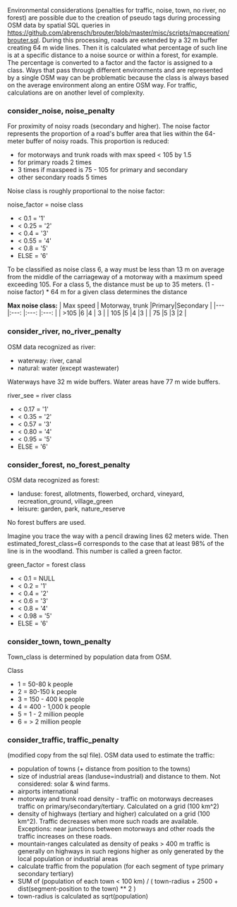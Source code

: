 Environmental considerations (penalties for traffic, noise, town, no river, no forest) are possible due to the creation of pseudo tags during processing OSM data by spatial SQL queries in https://github.com/abrensch/brouter/blob/master/misc/scripts/mapcreation/brouter.sql. During this processing, roads are extended by a 32 m buffer creating 64 m wide lines. Then it is calculated what percentage of such line is at a specific distance to a noise source or within a forest, for example. The percentage is converted to a factor and the factor is assigned to a class. Ways that pass through different environments and are represented by a single OSM way can be problematic because the class is always based on the average environment along an entire OSM way. For traffic, calculations are on another level of complexity.

### consider_noise, noise_penalty

For proximity of noisy roads (secondary and higher). The noise factor represents the proportion of a road's buffer area that lies within the 64-meter buffer of noisy roads. This proportion is reduced:

- for motorways and trunk roads with max speed < 105 by 1.5
- for primary roads 2 times
- 3 times if maxspeed is 75 - 105 for primary and secondary
- other secondary roads 5 times

Noise class is roughly proportional to the noise factor:

noise_factor = noise class

- < 0.1 = '1'
- < 0.25 = '2'
- < 0.4 = '3'
- < 0.55 = '4'
- < 0.8 = '5'
- ELSE = '6'

To be classified as noise class 6, a way must be less than 13 m on average from the middle of the carriageway of a motorway with a maximum speed exceeding 105. For a class 5, the distance must be up to 35 meters. (1 - noise factor) \* 64 m for a given class determines the distance

**Max noise class:**
| Max speed | Motorway, trunk |Primary|Secondary |
|--- |:---: |:---: |:---: |
| >105 |6 |4 | 3 |
| 105 |5 |4 |3 |
| 75 |5 |3 |2 |

### consider_river, no_river_penalty

OSM data recognized as river:

- waterway: river, canal
- natural: water (except wastewater)

Waterways have 32 m wide buffers. Water areas have 77 m wide buffers.

river_see = river class

- < 0.17 = '1'
- < 0.35 = '2'
- < 0.57 = '3'
- < 0.80 = '4'
- < 0.95 = '5'
- ELSE = '6'

### consider_forest, no_forest_penalty

OSM data recognized as forest:

- landuse: forest, allotments, flowerbed, orchard, vineyard, recreation_ground, village_green
- leisure: garden, park, nature_reserve

No forest buffers are used.

Imagine you trace the way with a pencil drawing lines 62 meters wide. Then estimated_forest_class=6 corresponds to the case that at least 98% of the line is in the woodland. This number is called a green factor.

green_factor = forest class

- < 0.1 = NULL
- < 0.2 = '1'
- < 0.4 = '2'
- < 0.6 = '3'
- < 0.8 = '4'
- < 0.98 = '5'
- ELSE = '6'

### consider_town, town_penalty

Town_class is determined by population data from OSM.

Class

- 1 = 50-80 k people
- 2 = 80-150 k people
- 3 = 150 - 400 k people
- 4 = 400 - 1,000 k people
- 5 = 1 - 2 million people
- 6 = > 2 million people

### consider_traffic, traffic_penalty

(modified copy from the sql file).
OSM data used to estimate the traffic:

- population of towns (+ distance from position to the towns)
- size of industrial areas (landuse=industrial) and distance to them. Not considered: solar & wind farms.
- airports international
- motorway and trunk road density - traffic on motorways decreases traffic on primary/secondary/tertiary. Calculated on a grid (100 km^2)
- density of highways (tertiary and higher) calculated on a grid (100 km^2). Traffic decreases when more such roads are available. Exceptions: near junctions between motorways and other roads the traffic increases on these roads.
- mountain-ranges calculated as density of peaks > 400 m traffic is generally on highways in such regions higher as only generated by the local population or industrial areas
- calculate traffic from the population (for each segment of type primary secondary tertiary)
- SUM of (population of each town < 100 km) / ( town-radius + 2500 + dist(segment-position to the town) \*\* 2 )
- town-radius is calculated as sqrt(population)
